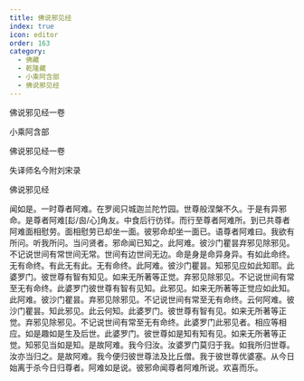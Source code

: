 ```yaml
---
title: 佛说邪见经
index: true
icon: editor
order: 163
category:
  - 佛藏
  - 乾隆藏
  - 小乘阿含部
  - 佛说邪见经
---
```


佛说邪见经一卷  

小乘阿含部  

佛说邪见经一卷  

失译师名今附刘宋录  

佛说邪见经  

闻如是。一时尊者阿难。在罗阅只城迦兰陀竹园。世尊般涅槃不久。于是有异邪命。是尊者阿难[髟/囪/心]角友。中食后行彷徉。而行至尊者阿难所。到已共尊者阿难面相慰劳。面相慰劳已却坐一面。彼邪命却坐一面已。语尊者阿难曰。我欲有所问。听我所问。当问贤者。邪命闻已知之。此阿难。彼沙门瞿昙弃邪见除邪见。不记说世间有常世间无常。世间有边世间无边。命是身是命异身异。有如此命终。无有命终。有此无有此。无有命终。此阿难。彼沙门瞿昙。知邪见应如此知耶。此婆罗门。彼世尊有智有知见。如来无所著等正觉。弃邪见除邪见。不记说世间有常至无有命终。此婆罗门彼世尊有智有见知。此邪见。如来无所著等正觉应如此知。此阿难。彼沙门瞿昙。弃邪见除邪见。不记说世间有常至无有命终。云何阿难。彼沙门瞿昙。知此邪见。此云何知。此婆罗门。彼世尊有智有见。如来无所著等正觉。弃邪见除邪见。不记说世间有常至无有命终。此婆罗门此邪见者。相应等相应。如是趣如是生及后世。此婆罗门。彼世尊如是知有知有见。如来无所著等正觉。知邪见当如是知。是故阿难。我今归汝。汝婆罗门莫归于我。如我所归世尊。汝亦当归之。是故阿难。我今便归彼世尊法及比丘僧。我于彼世尊优婆塞。从今日始离于杀今日归尊者。阿难如是说。彼邪命闻尊者阿难所说。欢喜而乐。  
